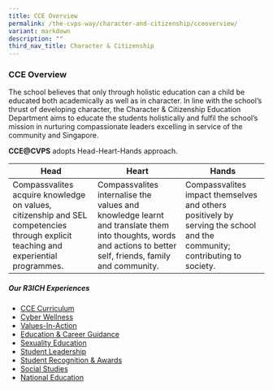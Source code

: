 ```yaml
---
title: CCE Overview
permalink: /the-cvps-way/character-and-citizenship/cceoverview/
variant: markdown
description: ""
third_nav_title: Character & Citizenship
---
```

### **CCE Overview**
The school believes that only through holistic education can a child be educated both academically as well as in character. In line with the school’s thrust of developing character, the Character & Citizenship Education Department aims to educate the students holistically and fulfil the school’s mission in nurturing compassionate leaders excelling in service of the community and Singapore. 

**CCE@CVPS** adopts Head-Heart-Hands approach.

| **Head** | **Heart** | **Hands** |
| -------- | -------- | -------- |
| Compassvalites acquire knowledge on values, citizenship and SEL competencies through explicit teaching and experiential programmes. | Compassvalites internalise the values and knowledge learnt and translate them into thoughts, words and actions to better self, friends, family and community.     | Compassvalites impact themselves and others positively by serving the school and the community; contributing to society. |

##### **Our R3ICH Experiences**

* [CCE Curriculum](https://www.compassvalepri.moe.edu.sg/the-cvps-way/character-and-citizenship/ccecurriculum/)
* [Cyber Wellness](https://www.compassvalepri.moe.edu.sg/the-cvps-way/character-and-citizenship/cyberwellness/)
* [Values-In-Action](https://www.compassvalepri.moe.edu.sg/the-cvps-way/character-and-citizenship/via/)
* [Education & Career Guidance](https://www.compassvalepri.moe.edu.sg/the-cvps-way/character-and-citizenship/ecg/)
* [Sexuality Education](https://www.compassvalepri.moe.edu.sg/the-cvps-way/character-and-citizenship/sed/)
* [Student Leadership](https://www.compassvalepri.moe.edu.sg/the-cvps-way/character-and-citizenship/studentlead/)
* [Student Recognition & Awards](https://www.compassvalepri.moe.edu.sg/the-cvps-way/character-and-citizenship/studentrecognition/)
* [Social Studies](https://www.compassvalepri.moe.edu.sg/the-cvps-way/character-and-citizenship/ss/)
* [National Education](https://www.compassvalepri.moe.edu.sg/the-cvps-way/character-and-citizenship/ne/)